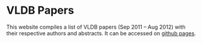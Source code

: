 VLDB Papers
===========

This website compiles a list of VLDB papers (Sep 2011 – Aug 2012) with their respective authors and abstracts. It can be accessed on [github pages](http://yord.github.io/VLDB/).